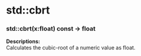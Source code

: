 # std::cbrt

### std::cbrt(x:float) const -> float

**Descriptions:**  
Calculates the cubic-root of a numeric value as float.
